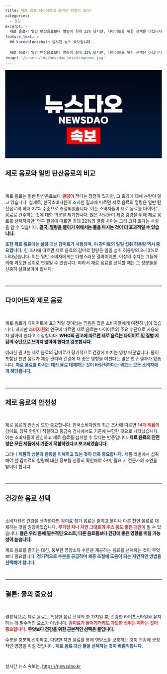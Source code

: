 ```yaml
---
title: 제로 음료 다이어트에 숨겨진 위험이 있다!
categories:
  - 건강
excerpt: >
  제로 음료가 일반 탄산음료보다 열량이 최대 22% 낮지만, 다이어트를 위한 선택은 아닙니다. 건강을 위한 최선의 선택은 감미료 없는 물로의 대체! 소비자원의 충고를 확인하세요.
feature_text: >
  ## koreablockchain 실시간 뉴스 속보입니다.

  제로 음료가 일반 탄산음료보다 열량이 최대 22% 낮지만, 다이어트를 위한 선택은 아닙니다. 건강을 위한 최선의 선택은 감미료 없는 물로의 대체! 소비자원의 충고를 확인하세요.
image: '/assets/img/newsdao_breakingnews.jpg'
---
```


<p><img src="/assets/img/newsdao_breakingnews.jpg" alt="koreablockchain 속보" /></p>

<h2 data-ke-size="size26">제로 음료와 일반 탄산음료의 비교</h2>

<p data-ke-size="size16">&nbsp;</p>

<p>제로 음료는 일반 탄산음료보다 <b><span style="color: #ee2323;">열량</span></b>이 적다는 장점이 있지만, 그 효과에 대해 논란이 일고 있습니다. 실제로, 한국소비자원이 조사한 결과에 따르면 제로 음료의 열량은 일반 탄산음료의 최대 22% 수준으로 측정되었습니다. 이는 소비자들이 제로 음료를 다이어트 음료로 간주하는 것에 대한 의문을 제기합니다. 많은 사람들이 체중 감량을 위해 제로 음료를 선택하지만, 연구 결과에 따르면 최대 22%의 열량 차이는 그리 크지 않다는 사실을 알 수 있습니다. <b><span style="background-color: #21538527;">결국, 열량을 줄이기 위해서는 물을 마시는 것이 더 효과적일 수 있습니다.</span></b></p>

<p><b><span style="color: #1a5490;">또한 제로 음료에는 설탕 대신 감미료가 사용되며, 이 감미료의 일일 섭취 허용량 역시 중요합니다.</span></b> 한 조사에 따르면 제로 음료의 감미료 함량은 일일 섭취 허용량의 3~13%로 나타났습니다. 이는 일반 소비자에게는 다행스러운 결과이지만, 이상의 수치는 그들에 의해 과도한 섭취로 연결될 수 있습니다. 따라서 제로 음료를 선택할 때는 그 성분들을 신중히 살펴보아야 합니다.</p>

<p data-ke-size="size16">&nbsp;</p>

<hr/>

<h2 data-ke-size="size26">다이어트와 제로 음료</h2>

<p data-ke-size="size16">&nbsp;</p>

<p>제로 음료가 다이어트에 효과적일 것이라는 믿음은 많은 소비자들에게 여전히 남아 있습니다. 하지만 <b><span style="color: #ee2323;">소비자원</span></b>의 연구에 따르면 제로 음료는 다이어트의 주요 수단으로 사용되지 말아야 한다고 주장합니다. <b><span style="background-color: #21538527;">WHO의 권고에 따르면 제로 음료는 다이어트 및 질병 저감의 수단으로 쓰이지 않아야 한다고 강조합니다.</span></b></p>

<p>이러한 권고는 제로 음료의 감미료가 장기적으로 건강에 미치는 영향 때문입니다. 물이 포함된 천연 음료가 체중 관리와 건강에 더 좋은 영향을 미친다는 많은 연구 결과가 있습니다. <b><span style="color: #1a5490;">제로 음료를 마시는 대신 물로 대체하는 것이 바람직하다는 권고는 모든 소비자에게 해당됩니다.</span></b></p>

<p data-ke-size="size16">&nbsp;</p>

<hr/>

<h2 data-ke-size="size26">제로 음료의 안전성</h2>

<p data-ke-size="size16">&nbsp;</p>

<p>제로 음료의 안전성 또한 중요합니다. 한국소비자원의 최근 조사에 따르면 <b><span style="color: #ee2323;">14개 제품</span></b>의 감미료, 당류 함량이 적절하고 중금속 검사에서도 기준에 부합한 것으로 나타났습니다. 이는 소비자들이 안심하고 제로 음료를 섭취할 수 있다는 반증입니다. <b><span style="background-color: #21538527;">제로 음료의 안전성은 모든 제품에서 기준에 적합하였다고 보고되었습니다.</span></b></p>

<p>그러나 <b><span style="color: #1a5490;">제품의 성분과 함량을 이해하고 있는 것이 더욱 중요합니다.</span></b> 제품 라벨에서 섭취해야 할 감미료의 함량에 대한 정보를 신중히 확인해야 하며, 필요 시 전문가의 조언을 받아야 합니다.</p>

<p data-ke-size="size16">&nbsp;</p>

<hr/>

<h2 data-ke-size="size26">건강한 음료 선택</h2>

<p data-ke-size="size16">&nbsp;</p>

<p>소비자원은 건강을 생각한다면 감미료 첨가 음료는 줄이고 물이나 다른 천연 음료로 대체하는 것을 권장하였습니다. <b><span style="color: #ee2323;">무가당 차나 자연 그대로의 주스 등도 좋은 대안</span></b>이 될 수 있습니다. <b><span style="background-color: #21538527;">물은 우리 몸에 필수적인 요소로, 다른 음료들보다 건강에 좋은 영향을 미칠 가능성이 높습니다.</span></b></p>

<p>제로 음료를 즐기는 대신, 풍부한 영양소와 수분을 제공하는 음료를 선택하는 것이 무엇보다 중요합니다. <b><span style="color: #1a5490;">정기적으로 수분을 공급하며 체중 조절에 도움이 되는 자연적인 방법을 선택해야 합니다.</span></b></p>

<p data-ke-size="size16">&nbsp;</p>

<hr/>

<h2 data-ke-size="size26">결론: 물의 중요성</h2>

<p data-ke-size="size16">&nbsp;</p>

<p>결론적으로, 제로 음료는 특정한 음료 선택의 한 가지일 뿐, 건강한 라이프스타일을 유지하는 데 필수적인 요소가 아닙니다. <b><span style="color: #ee2323;">감미료가 들어가더라도 과도한 섭취는 피하는 것이 중요합니다.</span></b> <b><span style="background-color: #21538527;">무엇보다 건강을 위한 근본적인 선택은 물입니다.</span></b></p>

<p>수분을 충분히 섭취하고, 다양한 자연 음료를 통해 영양소를 보충하는 것이 건강에 긍정적인 영향을 미칠 것입니다. <b><span style="color: #1a5490;">제로 음료 대신 물을 선택하는 것이 바람직합니다.</span></b> </p>

<p data-ke-size="size16">&nbsp;</p>
실시간 뉴스 속보는, <a href="https://newsdao.kr" rel="dofollow">https://newsdao.kr</a>


